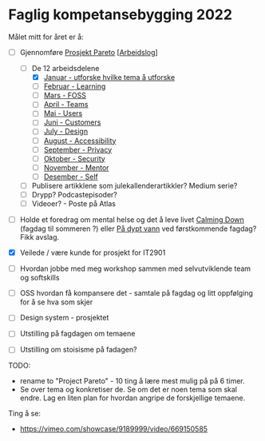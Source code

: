 # Faglig kompetansebygging 2022

Målet mitt for året er å:
- [ ] Gjennomføre [Prosjekt Pareto](/projects/pareto) [[Arbeidslog](/projects/pareto/progress)]
  - [ ] De 12 arbeidsdelene
    - [x] [Januar - utforske hvilke tema å utforske](/projects/pareto/0-topics)
    - [ ] [Februar - Learning](/projects/pareto/1-learning)
    - [ ] [Mars - FOSS](/projects/pareto/2-foss)
    - [ ] [April - Teams](/projects/pareto/3-teams)
    - [ ] [Mai - Users](/projects/pareto/4-users)
    - [ ] [Juni - Customers](/projects/pareto/5-customers)
    - [ ] [July - Design](/projects/pareto/6-design) 
    - [ ] [August - Accessibility](/projects/pareto/7-accessibility)
    - [ ] [September - Privacy](/projects/pareto/8-privacy)
    - [ ] [Oktober - Security](/projects/pareto/9-security)
    - [ ] [November - Mentor ](/projects/pareto/10-mentor)
    - [ ] [Desember - Self](/projects/pareto/11-self)
  - [ ] Publisere artikklene som julekallenderartikkler? Medium serie?
  - [ ] Drypp? Podcastepisoder?
  - [ ] Videoer? - Poste på Atlas
- [ ] Holde et foredrag om mental helse og det å leve livet [Calming Down](/articles/calming-down)  (fagdag til sommeren ?) eller [På dypt vann](/articles/paa-dypt-vann) ved førstkommende fagdag? Fikk avslag.
- [x] Veilede / være kunde for prosjekt for IT2901 
- [ ] Hvordan jobbe med meg workshop sammen med selvutviklende team og softskills
- [ ] OSS hvordan få kompansere det - samtale på fagdag og litt oppfølging for å se hva som skjer
- [ ] Design system - prosjektet
- [ ] Utstilling på fagdagen om temaene
- [ ] Utstilling om stoisisme på fadagen? 


TODO:
- rename to "Project Pareto" -  10 ting å lære mest mulig på på 6 timer.
- Se over tema og konkretiser de. Se om det er noen tema som skal endre. Lag en liten plan for hvordan angripe de forskjellige temaene.


Ting å se:
- https://vimeo.com/showcase/9189999/video/669150585